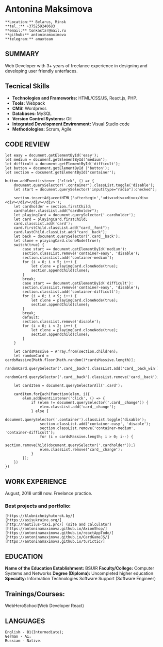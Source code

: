 # **Antonina Maksimova**


    **Location:** Belarus, Minsk
    **tel.:** +375259240683
    **email:** tonkastar@mail.ru
    **github:** antoninamaximova
    **telegram:** amaxteam

## SUMMARY

Web Developer with 3+ years of freelance experience in designing and developing user friendly unterfaces. 

## Tecnical Skills
* **Technologies and Frameworks:** HTML/CSS/JS, React.js, PHP.
* **Tools:** Webpack
* **CMS:** Wordpress
* **Databases:** MySQL
* **Version Control Systems:** Git
* **Integrated Development Environment:** Visual Studio code
* **Methodologies:** Scrum, Agile



## CODE REVIEW
```
let easy = document.getElementById('easy');
let medium = document.getElementById('medium');
let difficult = document.getElementById('difficult');
let button = document.getElementById ('button');
let section = document.getElementById('container');

button.addEventListener ('click', () => {
	document.querySelector('.container').classList.toggle('disable');
	let start = document.querySelector('input[type="radio"]:checked');

	section.insertAdjacentHTML('afterbegin','<div><div><div></div><div></div></div></div>');
	let cardholder = section.firstChild;
	cardholder.classList.add("cardholder");
	let playingCard = document.querySelector('.cardholder');
	let card = playingCard.firstChild;
	card.classList.add('card');
	card.firstChild.classList.add("card__font");
	card.lastChild.classList.add("card__back");
	let back = document.querySelector('.card__back');
	let clone = playingCard.cloneNode(true);
	switch(true) {
		case start == document.getElementById('medium'):
		section.classList.remove('container-easy', 'disable');
		section.classList.add('container-medium');
		for (i = 0; i < 5; i++) {
			let clone = playingCard.cloneNode(true);
			section.appendChild(clone);
		}
		break;
		case start == document.getElementById('difficult'):
		section.classList.remove('container-easy', 'disable');
		section.classList.add('container-difficult');
		for (i = 0; i < 9; i++) {
			let clone = playingCard.cloneNode(true);
			section.appendChild(clone);
		}
		break;
		default:
		section.classList.remove('disable');
		for (i = 0; i < 2; i++) {
			let clone = playingCard.cloneNode(true);
			section.appendChild(clone);
		}
	}

	let cardsMassive = Array.from(section.children);
	let randomCard = cardsMassive[Math.floor(Math.random()*cardsMassive.length)];
	randomCard.querySelector('.card__back').classList.add('card__back_win');
	randomCard.querySelector('.card__back').classList.remove('card__back');

	let cardItem = document.querySelectorAll('.card');

	cardItem.forEach(function(elem, i){
		elem.addEventListener('click', () => {
			if (elem != document.querySelector('.card__change')) {
				elem.classList.add('card__change');
			} else {
				document.querySelector('.container').classList.toggle('disable');
				section.classList.add('container-easy', 'disable');
				section.classList.remove('container-medium', 'container-difficult');
				for (i = cardsMassive.length; i > 0; i--) {
				section.removeChild(document.querySelector('.cardholder'));}
				elem.classList.remove('card__change');
			}
		});
	})
})
```

## WORK EXPERIENCE
August, 2018 untill now. Freelance practice.

### Best projects and portfolio:
    [https://klubnichniyhutorok.by/]
    [https://asisukraine.org/]
    [http://nautilus-taxi.pro/] (site and calculator)
    [https://antoninamaximova.github.io/AxionShop/]
    [https://antoninamaximova.github.io/reactAppTodo/]
    [https://antoninamaximova.github.io/CardGameJS/]
    [https://antoninamaximova.github.io/turictic/]

## EDUCATION

**Name of the Education Establishment:** BSUIR
**Faculty/College:** Computer Systems and Networks
**Degree (Diploma):** Uncompleted higher education
**Specialty:** Information Technologies Software Support (Software Еngineer)


## Trainings/Courses:
WebHeroSchool(Web Developer React)


## LANGUAGES

    English - B1(Intermediate);
    German - A1;
    Russian - Native.